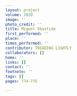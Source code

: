 ```yaml
---
layout: project
volume: 2020
image: ''
photo_credit: ''
title: Miguel Sbastida
first_performed: ''
place: ''
times_performed: ''
contributor: TREADING LIGHTLY
collaborators: []
home: ''
links: []
contact: ''
footnote: ''
tags: []
pages: 774-775

---
```




